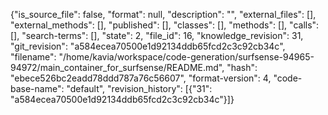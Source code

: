{"is_source_file": false, "format": null, "description": "", "external_files": [], "external_methods": [], "published": [], "classes": [], "methods": [], "calls": [], "search-terms": [], "state": 2, "file_id": 16, "knowledge_revision": 31, "git_revision": "a584ecea70500e1d92134ddb65fcd2c3c92cb34c", "filename": "/home/kavia/workspace/code-generation/surfsense-94965-94972/main_container_for_surfsense/README.md", "hash": "ebece526bc2eadd78ddd787a76c56607", "format-version": 4, "code-base-name": "default", "revision_history": [{"31": "a584ecea70500e1d92134ddb65fcd2c3c92cb34c"}]}